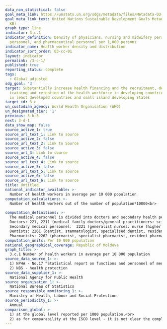 ```yaml
---
data_non_statistical: false
goal_meta_link: https://unstats.un.org/sdgs/metadata/files/Metadata-03-0C-01.pdf
goal_meta_link_text: United Nations Sustainable Development Goals Metadata (PDF 207
  KB)
graph_type: line
indicator: 3.c.1
indicator_definition: Density of physicians, nursing and midwifery personnel, dentistry
  personnel, and pharmaceutical personnel per 1,000 persons
indicator_name: Health worker density and distribution
indicator_sort_order: 03-cc-01
layout: indicator
permalink: /3-c-1/
published: true
reporting_status: complete
tags:
  - Global adjusted
sdg_goal: '3'
target: Substantially increase health financing and the recruitment, development,
  training and retention of the health workforce in developing countries, especially
  in least developed countries and small island developing States
target_id: 3.c
un_custodian_agency: World Health Organisation (WHO)
un_designated_tier: '1'
previous: 3-b-3
next: 3-d-1
data_show_map: false
source_active_1: true
source_url_text_1: Link to source
source_active_2: false
source_url_text_2: Link to Source
source_active_3: false
source_url_3: Link to source
source_active_4: false
source_url_text_4: Link to source
source_active_5: false
source_url_text_5: Link to source
source_active_6: false
source_url_text_6: Link to source
title: Untitled
national_indicator_available: >-
  Number of health workers in average per 10 000 population
computation_calculations: >-
  Number of health workers out of the number of population*10000<br> 
  
computation_definitions: >-
  The medical personnel is divided into doctors and secondary health personnel. The indicator is collected according to the classification ISCO-08.<br> 
  Doctors: 221, 2211 (medical family doctors/general practitioners: scientific researcher in medicine, intern scientific researcher in medicine, inspector-doctor, medical family doctor, general medicine doctor, resident doctor, intern) and  2212 (specialist doctors). <br> 
  Secondary medical personnel:  2221 (generalist nurses: nurse (higher education), family doctor nurse, emergency nurse, dietary nurse, radiologist nurse, anaesthesia and reanimation nurse, functional diagnosis nurse, radiological diagnosis nurse, nurse in sanitary education for health, nurse in intensive care for children, nurse in surgery rooms, dietary nurse), 2222 (midwives), 3221 (assistants: medical assistants (secondary level), inferior charity assistant, charity medical assistant, inferior medical assistant for patients' care, epidemiologist medical assistant, hygienist medical assistant, lab diagnosis medical assistant, rehabilitation medical assistant (physical therapy, kineto-therapy, massage, balneal-therapy)) and 3222 (nursing professionals: nurse in neonatology, midwife (secondary qualification)). <br> 
  Dentists: 2261 (dentist, stemmatologist, specialised dentist, resident dentist), 3214 (technician for medical and dental protection: feldsher prosthesis, excluding the dental protean technician) and 3251 (dental technician).<br> 
  Pharmacists: 2262 (pharmacist, specialist pharmacist, resident pharmacist, inspector-pharmacist) and 3213 (pharmacy technicians and assistants: pharmacist assistant, inferior pharmacist, pharmacist lab technician).
computation_units: Per 10 000 population
national_geographical_coverage: Republic of Moldova
graph_title: >-
  3.c.1 Number of health workers in average per 10 000 population 
source_data_source_1: >-
  1) NPHA - No.17 “Statistical report on functions and personnel of medical-sanitary institutions”;<br> 
  2) NBS - health protection 
source_data_supplier_1: >-
  National Agency for Public Health
source_organisation_1: >-
  National Bureau of Statistics
source_responsible_monitoring_1: >-
  Ministry of Health, Labour and Social Protection
source_periodicity_1: >-
  Annual
comparison_global: >-
  1) at the global level reported per 1000 population,<br> 
  2) as for comparability at the ISCO level - it is not clear the compliance with the global metadata requirements.
---
```

